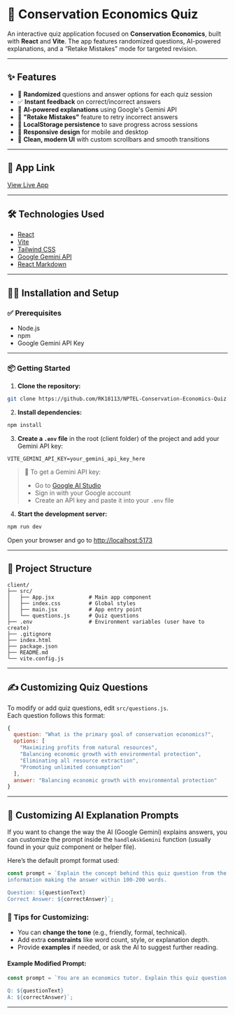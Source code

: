 # 🌿 Conservation Economics Quiz

An interactive quiz application focused on **Conservation Economics**, built with **React** and **Vite**. The app features randomized questions, AI-powered explanations, and a “Retake Mistakes” mode for targeted revision.

---

## ✨ Features

- 🔄 **Randomized** questions and answer options for each quiz session  
- ✅ **Instant feedback** on correct/incorrect answers  
- 🤖 **AI-powered explanations** using Google's Gemini API  
- 🔁 **"Retake Mistakes"** feature to retry incorrect answers  
- 💾 **LocalStorage persistence** to save progress across sessions  
- 📱 **Responsive design** for mobile and desktop  
- 🎨 **Clean, modern UI** with custom scrollbars and smooth transitions  

---

## 🚀 App Link

[View Live App](https://nptel-conservation-economics-quiz.vercel.app/) 

---

## 🛠 Technologies Used

- [React](https://reactjs.org/)
- [Vite](https://vitejs.dev/)
- [Tailwind CSS](https://tailwindcss.com/)
- [Google Gemini API](https://aistudio.google.com/app)
- [React Markdown](https://github.com/remarkjs/react-markdown)

---

## 🧑‍💻 Installation and Setup

### ✅ Prerequisites

- Node.js
- npm 
- Google Gemini API Key

---

### 📦 Getting Started

1. **Clone the repository:**

```bash
git clone https://github.com/RK18113/NPTEL-Conservation-Economics-Quiz.git
```

2. **Install dependencies:**

```bash
npm install
```

3. **Create a `.env` file** in the root (client folder) of the project and add your Gemini API key:

```env
VITE_GEMINI_API_KEY=your_gemini_api_key_here
```

> 🔑 To get a Gemini API key:  
> - Go to [Google AI Studio](https://aistudio.google.com/app)  
> - Sign in with your Google account  
> - Create an API key and paste it into your `.env` file

4. **Start the development server:**

```bash
npm run dev
```

Open your browser and go to [http://localhost:5173](http://localhost:5173)

---

## 📁 Project Structure

```
client/
├── src/
│   ├── App.jsx           # Main app component
│   ├── index.css         # Global styles
│   ├── main.jsx          # App entry point
│   └── questions.js      # Quiz questions
├── .env                  # Environment variables (user have to create)
├── .gitignore
├── index.html
├── package.json
├── README.md
└── vite.config.js
```

---

## ✍️ Customizing Quiz Questions

To modify or add quiz questions, edit `src/questions.js`.  
Each question follows this format:

```js
{
  question: "What is the primary goal of conservation economics?",
  options: [
    "Maximizing profits from natural resources",
    "Balancing economic growth with environmental protection",
    "Eliminating all resource extraction",
    "Promoting unlimited consumption"
  ],
  answer: "Balancing economic growth with environmental protection"
}
```

---

## 🧠 Customizing AI Explanation Prompts

If you want to change the way the AI (Google Gemini) explains answers, you can customize the prompt inside the `handleAskGemini` function (usually found in your quiz component or helper file).

Here’s the default prompt format used:

```js
const prompt = `Explain the concept behind this quiz question from the Conservation Economics subject and why the answer is correct. Use clear and concise language suitable for someone learning the topic. Give crisp and clear 
information making the answer within 100-200 words.

Question: ${questionText}
Correct Answer: ${correctAnswer}`;
```

### 🔧 Tips for Customizing:
- You can **change the tone** (e.g., friendly, formal, technical).
- Add extra **constraints** like word count, style, or explanation depth.
- Provide **examples** if needed, or ask the AI to suggest further reading.

#### Example Modified Prompt:
```js
const prompt = `You are an economics tutor. Explain this quiz question in a student-friendly tone and clarify *why* the correct answer is right. Use real-world examples where applicable. Limit your response to ~150 words.

Q: ${questionText}
A: ${correctAnswer}`;
```

---
